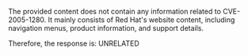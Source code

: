 The provided content does not contain any information related to CVE-2005-1280. It mainly consists of Red Hat's website content, including navigation menus, product information, and support details.

Therefore, the response is: UNRELATED